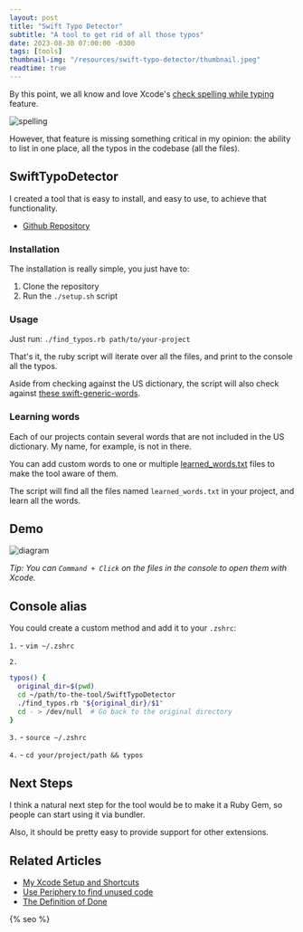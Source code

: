 ```yaml
---
layout: post
title: "Swift Typo Detector"
subtitle: "A tool to get rid of all those typos"
date: 2023-08-30 07:00:00 -0300
tags: [tools]
thumbnail-img: "/resources/swift-typo-detector/thumbnail.jpeg"
readtime: true
---
```


By this point, we all know and love Xcode's [check spelling while typing](/2023-03-14-my-xcode-setup-and-shortcuts/#1-check-spelling-while-typing) feature.

![spelling]({{static.static_files}}/resources/xcode-setup/spelling.png)

However, that feature is missing something critical in my opinion: the ability to list in one place, all the typos in the codebase (all the files).

## SwiftTypoDetector

I created a tool that is easy to install, and easy to use, to achieve that functionality.

- [Github Repository](https://github.com/mdb1/SwiftTypoDetector)

### Installation
The installation is really simple, you just have to:

1. Clone the repository
2. Run the `./setup.sh` script

### Usage

Just run: `./find_typos.rb path/to/your-project`

That's it, the ruby script will iterate over all the files, and print to the console all the typos.

Aside from checking against the US dictionary, the script will also check against [these swift-generic-words](https://github.com/mdb1/SwiftTypoDetector/blob/main/swift_generic_words.txt).

### Learning words

Each of our projects contain several words that are not included in the US dictionary. My name, for example, is not in there.

You can add custom words to one or multiple [learned_words.txt](https://github.com/mdb1/SwiftTypoDetector/blob/main/learned_words.txt) files to make the tool aware of them.

The script will find all the files named `learned_words.txt` in your project, and learn all the words.

## Demo

![diagram]({{static.static_files}}/resources/swift-typo-detector/demo.png)

_Tip: You can `Command + Click` on the files in the console to open them with Xcode._

## Console alias

You could create a custom method and add it to your `.zshrc`:

`1.` - `vim ~/.zshrc`

`2.`
```bash
typos() {
  original_dir=$(pwd)
  cd ~/path/to-the-tool/SwiftTypoDetector
  ./find_typos.rb "${original_dir}/$1"
  cd - > /dev/null  # Go back to the original directory
}
```

`3.` - `source ~/.zshrc`

`4.` - `cd your/project/path && typos`

## Next Steps

I think a natural next step for the tool would be to make it a Ruby Gem, so people can start using it via bundler.

Also, it should be pretty easy to provide support for other extensions.

## Related Articles

- [My Xcode Setup and Shortcuts](/2023-03-14-my-xcode-setup-and-shortcuts/)
- [Use Periphery to find unused code](/2023-08-21-use-periphery-to-find-unused-code/)
- [The Definition of Done](/2023-05-13-the-definition-of-done/)

<!-- Do not remove - SEO meta tags -->
{% seo %}
